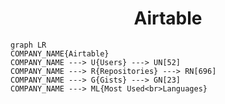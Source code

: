 <h1 align="center">Airtable</h1>

```mermaid
graph LR
COMPANY_NAME{Airtable}
COMPANY_NAME ---> U{Users} ---> UN[52]
COMPANY_NAME ---> R{Repositories} ---> RN[696]
COMPANY_NAME ---> G{Gists} ---> GN[23]
COMPANY_NAME ---> ML{Most Used<br>Languages}
```
